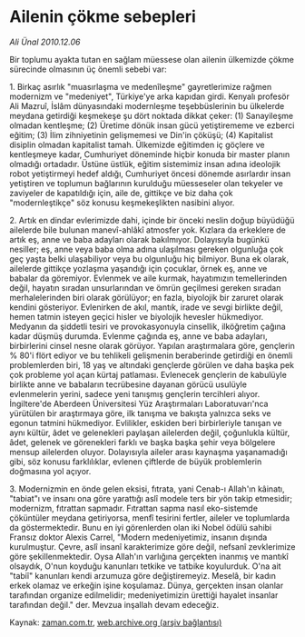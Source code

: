 # Ailenin çökme sebepleri

*Ali Ünal 2010.12.06*

<td class="columnist-detail">
<p>Bir toplumu ayakta tutan en sağlam müessese olan ailenin ülkemizde çökme sürecinde olmasının üç önemli sebebi var:</p>
<p>
<div id="haberMetinDiv">
<p>1. Birkaç asırlık "muasırlaşma ve medenîleşme" gayretlerimize rağmen modernizm ve "medeniyet", Türkiye'ye arka kapıdan girdi. Kenyalı profesör Ali Mazruî, İslâm dünyasındaki modernleşme teşebbüslerinin bu ülkelerde meydana getirdiği keşmekeşe şu dört noktada dikkat çeker: (1) Sanayileşme olmadan kentleşme; (2) Üretime dönük insan gücü yetiştirememe ve ezberci eğitim; (3) İlim zihniyetinin gelişmemesi ve Din'in çöküşü; (4) Kapitalist disiplin olmadan kapitalist tamah. Ülkemizde eğitimden iç göçlere ve kentleşmeye kadar, Cumhuriyet döneminde hiçbir konuda bir master planın olmadığı ortadadır. Üstüne üstlük, eğitim sistemimiz insan adına ideolojik robot yetiştirmeyi hedef aldığı, Cumhuriyet öncesi dönemde asırlardır insan yetiştiren ve toplumun bağlarının kurulduğu müesseseler olan tekyeler ve zaviyeler de kapatıldığı için, aile de, gittikçe ve biz daha çok "modernleştikçe" söz konusu keşmekeşlikten nasibini alıyor.
<p>2. Artık en dindar evlerimizde dahi, içinde bir önceki neslin doğup büyüdüğü ailelerde bile bulunan manevî-ahlâkî atmosfer yok. Kızlara da erkeklere de artık eş, anne ve baba adayları olarak bakılmıyor. Dolayısıyla bugünkü nesiller; eş, anne veya baba olma adına ulaşılması gereken olgunluğa çok geç yaşta belki ulaşabiliyor veya bu olgunluğu hiç bilmiyor. Buna ek olarak, ailelerde gittikçe yozlaşma yaşandığı için çocuklar, örnek eş, anne ve babalar da göremiyor. Evlenmek ve aile kurmak, hayatımızın temellerinden değil, hayatın sıradan unsurlarından ve ömrün geçilmesi gereken sıradan merhalelerinden biri olarak görülüyor; en fazla, biyolojik bir zaruret olarak kendini gösteriyor. Evlenirken de akıl, mantık, irade ve sevgi birlikte değil, hemen tatmin isteyen geçici hisler ve biyolojik hevesler hükmediyor. Medyanın da şiddetli tesiri ve provokasyonuyla cinsellik, ilköğretim çağına kadar düşmüş durumda. Evlenme çağında eş, anne ve baba adayları, birbirlerini cinsel nesne olarak görüyor. Yapılan araştırmalara göre, gençlerin % 80'i flört ediyor ve bu tehlikeli gelişmenin beraberinde getirdiği en önemli problemlerden biri, 18 yaş ve altındaki gençlerde görülen ve daha başka pek çok probleme yol açan kürtaj patlaması. Evlenecek gençlerin de kabulüyle birlikte anne ve babaların tecrübesine dayanan görücü usulüyle evlenmelerin yerini, sadece yeni tanışmış gençlerin tercihleri alıyor. İngiltere'de Aberdeen Üniversitesi Yüz Araştırmaları Laboratuvarı'nca yürütülen bir araştırmaya göre, ilk tanışma ve bakışta yalnızca seks ve egonun tatmini hükmediyor. Evlilikler, eskiden beri birbirleriyle tanışan ve aynı kültür, âdet ve gelenekleri paylaşan ailelerden değil, çoğunlukla kültür, âdet, gelenek ve görenekleri farklı ve başka başka şehir veya bölgelere mensup ailelerden oluyor. Dolayısıyla aileler arası kaynaşma yaşanamadığı gibi, söz konusu farklılıklar, evlenen çiftlerde de büyük problemlerin doğmasına yol açıyor.
<p>3. Modernizmin en önde gelen eksisi, fıtrata, yani Cenab-ı Allah'ın kâinatı, "tabiat"ı ve insanı ona göre yarattığı aslî modele ters bir yön takip etmesidir; modernizm, fıtrattan sapmadır. Fıtrattan sapma nasıl eko-sistemde çöküntüler meydana getiriyorsa, menfî tesirini fertler, aileler ve toplumlarda da göstermektedir. Bunu en iyi görenlerden olan iki Nobel ödülü sahibi Fransız doktor Alexis Carrel, "Modern medeniyetimiz, insanın dışında kurulmuştur. Çevre, aslî insanî karakterimize göre değil, nefsanî zevklerimize göre şekillenmektedir. Oysa Allah'ın varlığına gerçekten inanmış ve mantıkî olsaydık, O'nun koyduğu kanunları tetkike ve tatbike koyulurduk. O'na ait "tabiî" kanunları kendi arzumuza göre değiştiremeyiz. Meselâ, bir kadın erkek olamaz ve erkeğin işine koşulamaz. Dünya, gerçekten insan olanlar tarafından organize edilmelidir; medeniyetimizin ürettiği hayalet insanlar tarafından değil." der. Mevzua inşallah devam edeceğiz. </p></p></p></div>
</p>
<a href="http://web.archive.org/web/20110217092344/mailto:ali.unal@zaman.com.tr">
</a></td>

Kaynak: [zaman.com.tr](http://zaman.com.tr/yazar.do?yazino=1061439), [web.archive.org (arşiv bağlantısı)](http://web.archive.org/web/20110217092344/http://zaman.com.tr:80/yazar.do?yazino=1061439)
